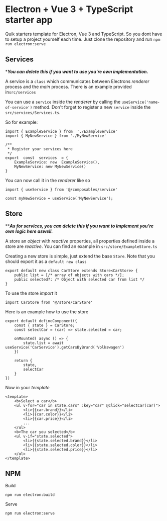 # Electron + Vue 3 + TypeScript starter app
Quik starters template for Electron, Vue 3 and TypeScript. So you dont have to setup a project yourself each time. Just clone the repository and run `npm run electron:serve`

## Services
****You can delete this if you want to use you're own implementation.***

A service is a `class` which communicates between Electrons *renderer* process and the *main* process. There is an example provided in`src/services`

You can use a `service` inside the *renderer* by calling the `useService('name-of-service')` method.  Don't forget to register a new `service` inside the `src/services/Services.ts`.

So for example:

    import { ExampleService } from  './ExampleService'
    import { MyNewService } from './MyNewService'
    
    /**
     * Register your services here
     */
    export  const  services  = {
        ExampleService: new  ExampleService(),
        MyNewService: new MyNewService()
    }

You can now call it in the *renderer* like so

    import { useService } from '@/composables/service'
    
    const myNewService = useService('MyNewService');

## Store
*****As for services, you can delete this if you want to implement you're own logic here aswell.***

A store an *object* with *reactive* properties, all properties defined inside a store are *reactive*. You can find an example in `src/store/ExampleStore.ts`

Creating a new store is simple, just extend the base `Store`. Note that you should export it as a `default new class`

    export default new class CarStore extends Store<CarStore> {
        public list = [/* array of objects with cars */];
        public selected?: /* Object with selected car from list */
    }

To use the store *import* it

    import CarStore from '@/store/CarStore'

Here is an example how to use the store

    export default defineComponent({
        const { state } = CarStore;
		const selectCar = (car) => state.selected = car;
		
        onMounted( async () => {
            state.list = await useService('CarService').getCarsByBrand('Volkswagen')
        })
        
        return {
            state,
            selectCar
        }
    })

Now in your *template*

    <template>
        <b>Select a car</b>
        <ul v-for="car in state.cars" :key="car" @click="selectCar(car)">
            <li>{{car.brand}}</li>
            <li>{{car.color}}</li>
            <li>{{car.price}}</li>
            ...
        </ul>
        <b>The car you selected</b>
        <ul v-if="state.selected">
            <li>{{state.selected.brand}}</li>
            <li>{{state.selected.color}}</li>
            <li>{{state.selected.price}}</li>
        </ul>
    </template>

## NPM
Build

    npm run electron:build

Serve

    npm run electron:serve
